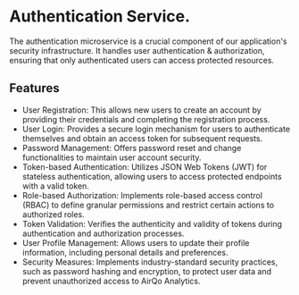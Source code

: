 # Authentication Service.

The authentication microservice is a crucial component of our application's security infrastructure. It handles user authentication & authorization, ensuring that only authenticated users can access protected resources.

## Features

- User Registration: This allows new users to create an account by providing their credentials and completing the registration process.
- User Login: Provides a secure login mechanism for users to authenticate themselves and obtain an access token for subsequent requests.
- Password Management: Offers password reset and change functionalities to maintain user account security.
- Token-based Authentication: Utilizes JSON Web Tokens (JWT) for stateless authentication, allowing users to access protected endpoints with a valid token.
- Role-based Authorization: Implements role-based access control (RBAC) to define granular permissions and restrict certain actions to authorized roles.
- Token Validation: Verifies the authenticity and validity of tokens during authentication and authorization processes.
- User Profile Management: Allows users to update their profile information, including personal details and preferences.
- Security Measures: Implements industry-standard security practices, such as password hashing and encryption, to protect user data and prevent unauthorized access to AirQo Analytics.
